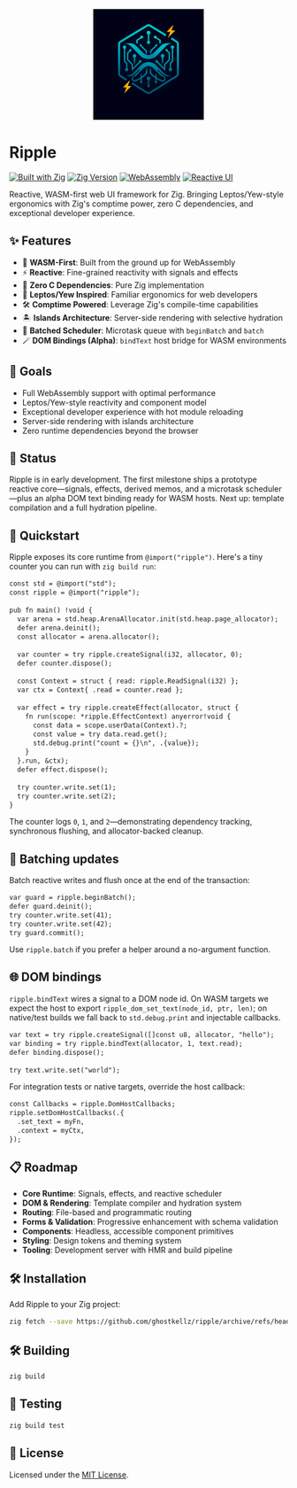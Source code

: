 <div align="center">
  <img src="assets/icons/ripple-logo.png" alt="Ripple Logo" width="200" />
</div>

# Ripple

[![Built with Zig](https://img.shields.io/badge/Built%20with-Zig-F7A41D?style=flat-square&logo=zig)](https://ziglang.org/)
[![Zig Version](https://img.shields.io/badge/Zig-0.16.0--dev-FF6600?style=flat-square)](https://ziglang.org/)
[![WebAssembly](https://img.shields.io/badge/WebAssembly-654FF0?style=flat-square&logo=webassembly&logoColor=white)](https://webassembly.org/)
[![Reactive UI](https://img.shields.io/badge/Reactive-UI-00D8FF?style=flat-square)](https://github.com/)

Reactive, WASM-first web UI framework for Zig. Bringing Leptos/Yew-style ergonomics with Zig's comptime power, zero C dependencies, and exceptional developer experience.

## ✨ Features

- 🚀 **WASM-First**: Built from the ground up for WebAssembly
- ⚡ **Reactive**: Fine-grained reactivity with signals and effects
- 🔧 **Zero C Dependencies**: Pure Zig implementation
- 🎯 **Leptos/Yew Inspired**: Familiar ergonomics for web developers
- 🛠️ **Comptime Powered**: Leverage Zig's compile-time capabilities
- 🏝️ **Islands Architecture**: Server-side rendering with selective hydration
- 🧠 **Batched Scheduler**: Microtask queue with `beginBatch` and `batch`
- 🪄 **DOM Bindings (Alpha)**: `bindText` host bridge for WASM environments

## 🎯 Goals

- Full WebAssembly support with optimal performance
- Leptos/Yew-style reactivity and component model
- Exceptional developer experience with hot module reloading
- Server-side rendering with islands architecture
- Zero runtime dependencies beyond the browser

## 🚧 Status

Ripple is in early development. The first milestone ships a prototype reactive core—signals, effects, derived memos, and a microtask scheduler—plus an alpha DOM text binding ready for WASM hosts. Next up: template compilation and a full hydration pipeline.

## 🚀 Quickstart

Ripple exposes its core runtime from `@import("ripple")`. Here's a tiny counter you can run with `zig build run`:

```zig
const std = @import("std");
const ripple = @import("ripple");

pub fn main() !void {
  var arena = std.heap.ArenaAllocator.init(std.heap.page_allocator);
  defer arena.deinit();
  const allocator = arena.allocator();

  var counter = try ripple.createSignal(i32, allocator, 0);
  defer counter.dispose();

  const Context = struct { read: ripple.ReadSignal(i32) };
  var ctx = Context{ .read = counter.read };

  var effect = try ripple.createEffect(allocator, struct {
    fn run(scope: *ripple.EffectContext) anyerror!void {
      const data = scope.userData(Context).?;
      const value = try data.read.get();
      std.debug.print("count = {}\n", .{value});
    }
  }.run, &ctx);
  defer effect.dispose();

  try counter.write.set(1);
  try counter.write.set(2);
}
```

The counter logs `0`, `1`, and `2`—demonstrating dependency tracking, synchronous flushing, and allocator-backed cleanup.

## 🧵 Batching updates

Batch reactive writes and flush once at the end of the transaction:

```zig
var guard = ripple.beginBatch();
defer guard.deinit();
try counter.write.set(41);
try counter.write.set(42);
try guard.commit();
```

Use `ripple.batch` if you prefer a helper around a no-argument function.

## 🌐 DOM bindings

`ripple.bindText` wires a signal to a DOM node id. On WASM targets we expect the host to export `ripple_dom_set_text(node_id, ptr, len)`; on native/test builds we fall back to `std.debug.print` and injectable callbacks.

```zig
var text = try ripple.createSignal([]const u8, allocator, "hello");
var binding = try ripple.bindText(allocator, 1, text.read);
defer binding.dispose();

try text.write.set("world");
```

For integration tests or native targets, override the host callback:

```zig
const Callbacks = ripple.DomHostCallbacks;
ripple.setDomHostCallbacks(.{
  .set_text = myFn,
  .context = myCtx,
});
```

## 📋 Roadmap

- **Core Runtime**: Signals, effects, and reactive scheduler
- **DOM & Rendering**: Template compiler and hydration system
- **Routing**: File-based and programmatic routing
- **Forms & Validation**: Progressive enhancement with schema validation
- **Components**: Headless, accessible component primitives
- **Styling**: Design tokens and theming system
- **Tooling**: Development server with HMR and build pipeline

## 🛠️ Installation

Add Ripple to your Zig project:

```bash
zig fetch --save https://github.com/ghostkellz/ripple/archive/refs/head/main.tar.gz
```

## 🛠️ Building

```bash
zig build
```

## 🧪 Testing

```bash
zig build test
```

## 📄 License

Licensed under the [MIT License](LICENSE).
